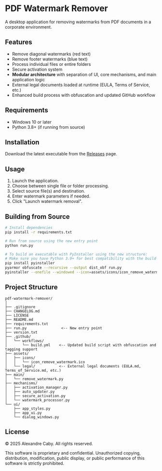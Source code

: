 # PDF Watermark Remover

A desktop application for removing watermarks from PDF documents in a corporate environment.

## Features

- Remove diagonal watermarks (red text)
- Remove footer watermarks (blue text)
- Process individual files or entire folders
- Secure activation system
- **Modular architecture** with separation of UI, core mechanisms, and main application logic
- External legal documents loaded at runtime (EULA, Terms of Service, etc.)
- Enhanced build process with obfuscation and updated GitHub workflow

## Requirements

- Windows 10 or later
- Python 3.8+ (if running from source)

## Installation

Download the latest executable from the [Releases](https://github.com/Alexandre-Caby/pdf-watermark-remover/releases) page.

## Usage

1. Launch the application.
2. Choose between single file or folder processing.
3. Select source file(s) and destination.
4. Enter watermark parameters if needed.
5. Click "Launch watermark removal".

## Building from Source

```bash
# Install dependencies
pip install -r requirements.txt

# Run from source using the new entry point
python run.py

# To build an executable with PyInstaller using the new structure:
# Make sure you have Python 3.9+ for best compatibility with the build scripts.
pip install pyinstaller
pyarmor obfuscate --recursive --output dist_obf run.py
pyinstaller --onefile --windowed --icon=assets/icons/icon_remove_watermark.ico --add-data "version.txt;." --add-data ".env;." dist_obf/run.py
```

## Project Structure

```
pdf-watermark-remover/
│
├── .gitignore
├── CHANGELOG.md
├── LICENSE
├── README.md
├── requirements.txt
├── run.py                <-- New entry point
├── version.txt
├── .github/
│   └── workflows/
│       └── build.yml    <-- Updated build script with obfuscation and tagging support
├── assets/
│   ├── icons/
│   │   └── icon_remove_watermark.ico
│   └── legal/           <-- External legal documents (EULA.md, Terms_of_Service.md, etc.)
├── main/
│   └── remove_watermark.py
├── mechanisms/
│   ├── activation_manager.py
│   ├── auto_updater.py
│   ├── secure_activation.py
│   └── watermark_processor.py
└── ui/
    ├── app_styles.py
    ├── app_ui.py
    └── dialog_windows.py
```

## License

© 2025 Alexandre Caby. All rights reserved.

This software is proprietary and confidential. Unauthorized copying, distribution, modification, public display, or public performance of this software is strictly prohibited.
